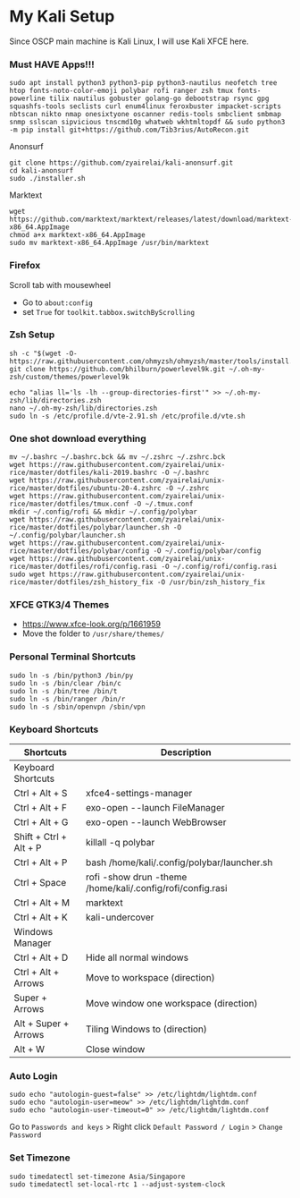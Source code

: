 # My Kali Setup
Since OSCP main machine is Kali Linux, I will use Kali XFCE here.

### Must HAVE Apps!!!
```
sudo apt install python3 python3-pip python3-nautilus neofetch tree htop fonts-noto-color-emoji polybar rofi ranger zsh tmux fonts-powerline tilix nautilus gobuster golang-go debootstrap rsync gpg squashfs-tools seclists curl enum4linux feroxbuster impacket-scripts nbtscan nikto nmap onesixtyone oscanner redis-tools smbclient smbmap snmp sslscan sipvicious tnscmd10g whatweb wkhtmltopdf && sudo python3 -m pip install git+https://github.com/Tib3rius/AutoRecon.git
```
Anonsurf
```
git clone https://github.com/zyairelai/kali-anonsurf.git
cd kali-anonsurf
sudo ./installer.sh
```
Marktext
```
wget https://github.com/marktext/marktext/releases/latest/download/marktext-x86_64.AppImage
chmod a+x marktext-x86_64.AppImage
sudo mv marktext-x86_64.AppImage /usr/bin/marktext
```

### Firefox
Scroll tab with mousewheel
- Go to `about:config`  
- set `True` for `toolkit.tabbox.switchByScrolling`

### Zsh Setup
```
sh -c "$(wget -O- https://raw.githubusercontent.com/ohmyzsh/ohmyzsh/master/tools/install.sh)"
git clone https://github.com/bhilburn/powerlevel9k.git ~/.oh-my-zsh/custom/themes/powerlevel9k

echo "alias ll='ls -lh --group-directories-first'" >> ~/.oh-my-zsh/lib/directories.zsh
nano ~/.oh-my-zsh/lib/directories.zsh
sudo ln -s /etc/profile.d/vte-2.91.sh /etc/profile.d/vte.sh
```

### One shot download everything
```
mv ~/.bashrc ~/.bashrc.bck && mv ~/.zshrc ~/.zshrc.bck
wget https://raw.githubusercontent.com/zyairelai/unix-rice/master/dotfiles/kali-2019.bashrc -O ~/.bashrc
wget https://raw.githubusercontent.com/zyairelai/unix-rice/master/dotfiles/ubuntu-20-4.zshrc -O ~/.zshrc
wget https://raw.githubusercontent.com/zyairelai/unix-rice/master/dotfiles/tmux.conf -O ~/.tmux.conf
mkdir ~/.config/rofi && mkdir ~/.config/polybar
wget https://raw.githubusercontent.com/zyairelai/unix-rice/master/dotfiles/polybar/launcher.sh -O ~/.config/polybar/launcher.sh
wget https://raw.githubusercontent.com/zyairelai/unix-rice/master/dotfiles/polybar/config -O ~/.config/polybar/config
wget https://raw.githubusercontent.com/zyairelai/unix-rice/master/dotfiles/rofi/config.rasi -O ~/.config/rofi/config.rasi
sudo wget https://raw.githubusercontent.com/zyairelai/unix-rice/master/dotfiles/zsh_history_fix -O /usr/bin/zsh_history_fix
```

### XFCE GTK3/4 Themes
- https://www.xfce-look.org/p/1661959
- Move the folder to `/usr/share/themes/`

### Personal Terminal Shortcuts
```
sudo ln -s /bin/python3 /bin/py
sudo ln -s /bin/clear /bin/c
sudo ln -s /bin/tree /bin/t
sudo ln -s /bin/ranger /bin/r
sudo ln -s /sbin/openvpn /sbin/vpn
```

### Keyboard Shortcuts
| Shortcuts              | Description                                                  |
|------------------------|--------------------------------------------------------------|
| Keyboard Shortcuts     |                                                              |
| Ctrl + Alt + S         | xfce4-settings-manager                                       |
| Ctrl + Alt + F         | exo-open --launch FileManager                                |
| Ctrl + Alt + G         | exo-open --launch WebBrowser                                 |
| Shift + Ctrl + Alt + P | killall -q polybar                                           | 
| Ctrl + Alt + P         | bash /home/kali/.config/polybar/launcher.sh                  |
| Ctrl + Space           | rofi -show drun -theme /home/kali/.config/rofi/config.rasi   |
| Ctrl + Alt + M         | marktext                                                     |
| Ctrl + Alt + K         | kali-undercover                                              |
| Windows Manager        |                                                              |
| Ctrl + Alt + D         | Hide all normal windows                                      |
| Ctrl + Alt + Arrows    | Move to workspace (direction)                                |
| Super + Arrows         | Move window one workspace (direction)                        |
| Alt + Super + Arrows   | Tiling Windows to (direction)                                |
| Alt + W                | Close window                                                 |

### Auto Login 
```
sudo echo "autologin-guest=false" >> /etc/lightdm/lightdm.conf
sudo echo "autologin-user=meow" >> /etc/lightdm/lightdm.conf
sudo echo "autologin-user-timeout=0" >> /etc/lightdm/lightdm.conf
```
Go to `Passwords and keys` > Right click `Default Password / Login` > `Change Password`

### Set Timezone
```
sudo timedatectl set-timezone Asia/Singapore
sudo timedatectl set-local-rtc 1 --adjust-system-clock
```
